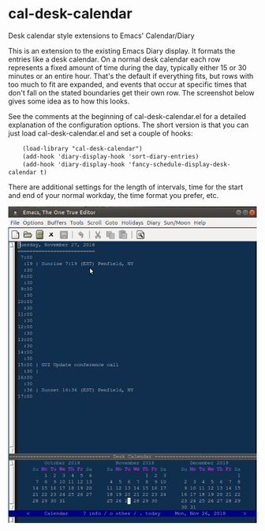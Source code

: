 # cal-desk-calendar
Desk calendar style extensions to Emacs' Calendar/Diary

This is an extension to the existing Emacs Diary display.  It formats the
entries like a desk calendar.  On a normal desk calendar each row represents
a fixed amount of time during the day, typically either 15 or 30 minutes or
an entire hour.  That's the default if everything fits, but rows with too much
to fit are expanded, and events that occur at specific times that don't fall
on the stated boundaries get their own row.  The screenshot below gives some
idea as to how this looks.

See the comments at the beginning of cal-desk-calendar.el for a detailed
explanation of the configuration options.  The short version is that you can
just load cal-desk-calendar.el and set a couple of hooks:
```
    (load-library "cal-desk-calendar")
    (add-hook 'diary-display-hook 'sort-diary-entries)
    (add-hook 'diary-display-hook 'fancy-schedule-display-desk-calendar t)
```
There are additional settings for the length of intervals, time for the start
and end of your normal workday, the time format you prefer, etc.

![screenshot](/Emacs-Desk-Calendar-screenshot.png "Emacs Desk Calendar screenshot")
